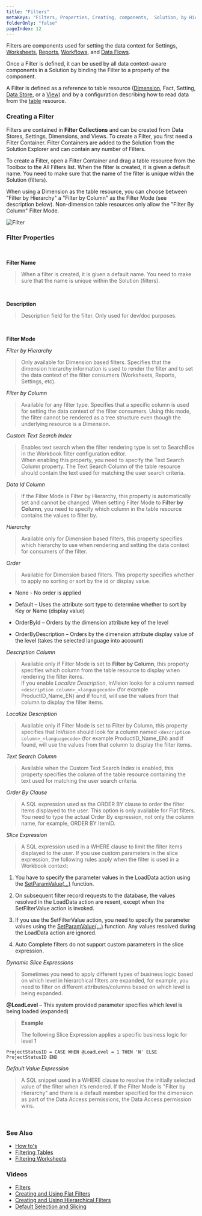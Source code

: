 ```yaml
---
title: "Filters"
metaKeys: "Filters, Properties, Creating, components,  Solution, by Hierarchy, Column,  "
folderOnly: "false"
pageIndex: 12
---
```


Filters are components used for setting the data context for Settings, [Worksheets](worksheets.md), [Reports](sqlreports.md), [Workflows](workflow.md), and [Data Flows](dataflows/index.md).

Once a Filter is defined, it can be used by all data context-aware components in a Solution by binding the Filter to a property of the component.

A Filter is defined as a reference to table resource ([Dimension](dimensions.md), Fact, Setting, [Data Store](datastores.md), or a [View](views.md)) and by a configuration describing how to read data from the [table](tables.md) resource.
<br/>

### Creating a Filter

Filters are contained in **Filter Collections** and can be created from Data Stores, Settings, Dimensions, and Views. To create a Filter, you first need a Filter Container. Filter Containers are added to the Solution from the Solution Explorer and can contain any number of Filters.

To create a Filter, open a Filter Container and drag a table resource from the Toolbox to the All Filters list. When the filter is created, it is given a default name. You need to make sure that the name of the filter is unique within the Solution (filters).

When using a Dimension as the table resource, you can choose between "Filter by Hierarchy" a "Filter by Column" as the Filter Mode (see description below). Non-dimension table resources only allow the "Filter By Column" Filter Mode.
<br/>

![Filter](https://profitbasedocs.blob.core.windows.net/images/filterscreating.png)
<br/>

### Filter Properties

<br/>

**Filter Name**

> When a filter is created, it is given a default name. You need to make sure that the name is unique within the Solution (filters).

<br/>

**Description**

> Description field for the filter. Only used for dev/doc purposes.

<br/>

**Filter Mode**

_Filter by Hierarchy_

> Only available for Dimension based filters. Specifies that the dimension hierarchy information is used to render the filter and to set the data context of the filter consumers (Worksheets, Reports, Settings, etc).

_Filter by Column_

> Available for any filter type. Specifies that a specific column is used for setting the data context of the filter consumers. Using this mode, the filter cannot be rendered as a tree structure even though the underlying resource is a Dimension.

_Custom Text Search Index_

> Enables text search when the filter rendering type is set to SearchBox in the Workbook filter configuration editor.  
> When enabling this property, you need to specify the Text Search Column property. The Text Search Column of the table resource should contain the text used for matching the user search criteria.

_Data Id Column_

> If the Filter Mode is Filter by Hierarchy, this property is automatically set and cannot be changed. When setting Filter Mode to **Filter by Column**, you need to specify which column in the table resource contains the values to filter by.

_Hierarchy_

> Available only for Dimension based filters, this property specifies which hierarchy to use when rendering and setting the data context for consumers of the filter.

_Order_

> Available for Dimension based filters. This property specifies whether to apply no sorting or sort by the id or display value.

- None - No order is applied

- Default – Uses the attribute sort type to determine whether to sort by Key or Name (display value)

- OrderById – Orders by the dimension attribute key of the level

- OrderByDescription – Orders by the dimension attribute display value of the level (takes the selected language into account)

_Description Column_

> Available only if Filter Mode is set to **Filter by Column**, this property specifies which column from the table resource to display when rendering the filter items.  
> If you enable _Localize Description_, InVision looks for a column named `<description column>_<languagecode>` (for example ProductID_Name_EN) and if found, will use the values from that column to display the filter items.

_Localize Description_

> Available only if Filter Mode is set to Filter by Column, this property specifies that InVision should look for a column named `<description column>_<languagecode>` (for example ProductID_Name_EN) and if found, will use the values from that column to display the filter items.

_Text Search Column_

> Available when the Custom Text Search Index is enabled, this property specifies the column of the table resource containing the text used for matching the user search criteria.

_Order By Clause_

> A SQL expression used as the ORDER BY clause to order the filter items displayed to the user. This option is only available for Flat filters. You need to type the actual Order By expression, not only the column name, for example, ORDER BY ItemID.

_Slice Expression_

> A SQL expression used in a WHERE clause to limit the filter items displayed to the user. If you use custom parameters in the slice expression, the following rules apply when the filter is used in a Workbook context:

1. You have to specify the parameter values in the LoadData action using the [SetParamValue(…)]() function.

2. On subsequent filter record requests to the database, the values resolved in the LoadData action are resent, except when the SetFilterValue action is invoked.

3. If you use the SetFilterValue action, you need to specify the parameter values using the [SetParamValue(…)]() function. Any values resolved during the LoadData action are ignored.

4. Auto Complete filters do not support custom parameters in the slice expression.

_Dynamic Slice Expressions_

> Sometimes you need to apply different types of business logic based on which level in hierarchical filters are expanded, for example, you need to filter on different attributes/columns based on which level is being expanded.

**@LoadLevel** – This system provided parameter specifies which level is being loaded (expanded)

> **Example**
>
> The following Slice Expression applies a specific business logic for level 1

    ProjectStatusID = CASE WHEN @LoadLevel = 1 THEN 'N' ELSE ProjectStatusID END

_Default Value Expression_

> A SQL snippet used in a WHERE clause to resolve the initially selected value of the filter when it’s rendered. If the Filter Mode is "Filter by Hierarchy" and there is a default member specified for the dimension as part of the Data Access permissions, the Data Access permission wins.

<br/>

### See Also


- [How to's](filters/howto.md)
- [Filtering Tables](tables/filters.md)
- [Filtering Worksheets](worksheets/filters.md)

### Videos

- [Filters](../videos/filters.md)
- [Creating and Using Flat Filters](https://profitbasedocs.blob.core.windows.net/videos/Filters%20-%20Creating%20and%20using%20flat%20filters.mp4)
- [Creating and Using Hierarchical Filters](https://profitbasedocs.blob.core.windows.net/videos/Filter%20-%20Creating%20and%20using%20hierarchical%20filters.mp4)
- [Default Selection and Slicing](https://profitbasedocs.blob.core.windows.net/videos/Filter-DefaultSelection%20and%20Slicing.mp4)
